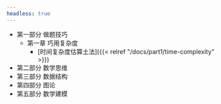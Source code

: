 ```yaml
---
headless: true
---
```


- 第一部分 做题技巧
  - 第一章 巧用复杂度
    - [时间复杂度估算土法]({{< relref "/docs/part1/time-complexity" >}})
- 第二部分 数学思维
- 第三部分 数据结构
- 第四部分 图论
- 第五部分 数学建模


